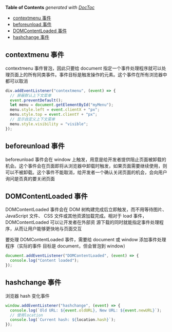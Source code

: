 <!-- START doctoc generated TOC please keep comment here to allow auto update -->
<!-- DON'T EDIT THIS SECTION, INSTEAD RE-RUN doctoc TO UPDATE -->
**Table of Contents**  *generated with [DocToc](https://github.com/thlorenz/doctoc)*

- [contextmenu 事件](#contextmenu-%E4%BA%8B%E4%BB%B6)
- [beforeunload 事件](#beforeunload-%E4%BA%8B%E4%BB%B6)
- [DOMContentLoaded 事件](#domcontentloaded-%E4%BA%8B%E4%BB%B6)
- [hashchange 事件](#hashchange-%E4%BA%8B%E4%BB%B6)

<!-- END doctoc generated TOC please keep comment here to allow auto update -->

## contextmenu 事件

contextmenu 事件冒泡，因此只要给 document 指定一个事件处理程序就可以处理页面上的所有同类事件。事件目标是触发操作的元素。这个事件在所有浏览器中都可以取消

```js
div.addEventListener("contextmenu", (event) => {
  // 屏蔽默认上下文菜单
  event.preventDefault();
  let menu = document.getElementById("myMenu");
  menu.style.left = event.clientX + "px";
  menu.style.top = event.clientY + "px";
  // 显示自定义上下文菜单
  menu.style.visibility = "visible";
});
```

## beforeunload 事件

beforeunload 事件会在 window 上触发，用意是给开发者提供阻止页面被卸载的机会。这个事件会在页面即将从浏览器中卸载时触发，如果页面需要继续使用，则可以不被卸载。这个事件不能取消，给开发者一个确认关闭页面的机会，会向用户询问是否真的要关闭页面

## DOMContentLoaded 事件

DOMContentLoaded 事件会在 DOM 树构建完成后立即触发，而不用等待图片、 JavaScript
文件、 CSS 文件或其他资源加载完成。相对于 load 事件， DOMContentLoaded 可以让开发者在外部资
源下载的同时就能指定事件处理程序，从而让用户能够更快地与页面交互

要处理 DOMContentLoaded 事件，需要给 document 或 window 添加事件处理程序（实际的事件
目标是 document，但会冒泡到 window）

```js
document.addEventListener("DOMContentLoaded", (event) => {
  console.log("Content loaded");
});
```

## hashchange 事件

浏览器 hash 变化事件

```js
window.addEventListener("hashchange", (event) => {
  console.log(`Old URL: ${event.oldURL}, New URL: ${event.newURL}`);
  // 使用location
  console.log(`Current hash: ${location.hash}`);
});
```
